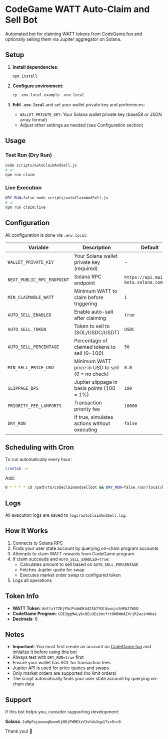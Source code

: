 # CodeGame WATT Auto-Claim and Sell Bot

Automated bot for claiming WATT tokens from CodeGame.fun and optionally selling them via Jupiter aggregator on Solana.

## Setup

1. **Install dependencies**:
   ```bash
   npm install
   ```

2. **Configure environment**:
   ```bash
   cp .env.local.example .env.local
   ```

3. **Edit `.env.local`** and set your wallet private key and preferences:
   - `WALLET_PRIVATE_KEY`: Your Solana wallet private key (base58 or JSON array format)
   - Adjust other settings as needed (see Configuration section)

## Usage

### Test Run (Dry Run)
```bash
node scripts/autoClaimAndSell.js
# or
npm run claim
```

### Live Execution
```bash
DRY_RUN=false node scripts/autoClaimAndSell.js
# or
npm run claim:live
```

## Configuration

All configuration is done via `.env.local`:

| Variable | Description | Default |
|----------|-------------|---------|
| `WALLET_PRIVATE_KEY` | Your Solana wallet private key (required) | - |
| `NEXT_PUBLIC_RPC_ENDPOINT` | Solana RPC endpoint | `https://api.mainnet-beta.solana.com` |
| `MIN_CLAIMABLE_WATT` | Minimum WATT to claim before triggering | `1` |
| `AUTO_SELL_ENABLED` | Enable auto-sell after claiming | `true` |
| `AUTO_SELL_TOKEN` | Token to sell to (SOL/USDC/USDT) | `USDC` |
| `AUTO_SELL_PERCENTAGE` | Percentage of claimed tokens to sell (0-100) | `50` |
| `MIN_SELL_PRICE_USD` | Minimum WATT price in USD to sell (0 = no check) | `0.0` |
| `SLIPPAGE_BPS` | Jupiter slippage in basis points (100 = 1%) | `100` |
| `PRIORITY_FEE_LAMPORTS` | Transaction priority fee | `10000` |
| `DRY_RUN` | If true, simulates actions without executing | `false` |

## Scheduling with Cron

To run automatically every hour:

```bash
crontab -e
```

Add:
```bash
0 * * * * cd /path/to/codeclaimandsellbot && DRY_RUN=false /usr/local/bin/node scripts/autoClaimAndSell.js >> logs/cron.log 2>&1
```

## Logs

All execution logs are saved to `logs/autoClaimAndSell.log`.

## How It Works

1. Connects to Solana RPC
2. Finds your user state account by querying on-chain program accounts
3. Attempts to claim WATT rewards from CodeGame program
4. If claim succeeds and `AUTO_SELL_ENABLED=true`:
   - Calculates amount to sell based on `AUTO_SELL_PERCENTAGE`
   - Fetches Jupiter quote for swap
   - Executes market order swap to configured token
5. Logs all operations

## Token Info

- **WATT Token**: `WattxY7ZKjPGcPn4mDK442SA7YQC4xwnjsSHPAJ7WXQ`
- **CodeGame Program**: `CDE3ggMwLy6c8Eu3Ez2mcfrt8W8WmdZXrjR2wzinWbaz`
- **Decimals**: 6

## Notes

- **Important**: You must first create an account on [CodeGame.fun](https://www.codegame.fun/) and initialize it before using this bot
- Always test with `DRY_RUN=true` first
- Ensure your wallet has SOL for transaction fees
- Jupiter API is used for price quotes and swaps
- Only market orders are supported (no limit orders)
- The script automatically finds your user state account by querying on-chain data

## Support

If this bot helps you, consider supporting development:

**Solana**: `2aMpFajeoewqNoeeUjN9jFWREXzV3sh4sXqp17vx9cn9`

Thank you! 🙏
